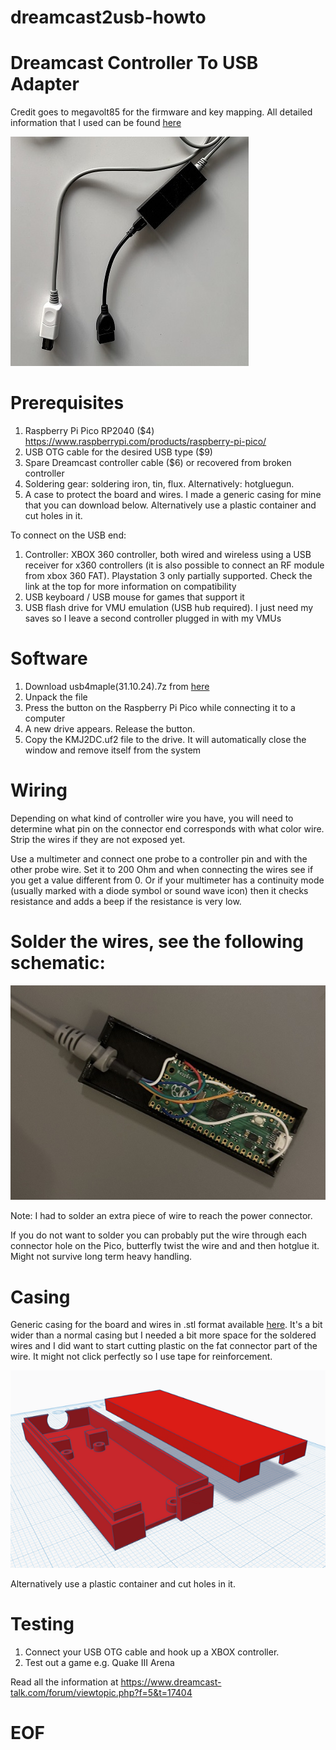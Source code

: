 # dreamcast2usb-howto

# Dreamcast Controller To USB Adapter

Credit goes to megavolt85 for the firmware and key mapping. 
All detailed information that I used can be found [here](https://www.dreamcast-talk.com/forum/viewtopic.php?f=5&t=17404)


![cable](pics/cable.jpg)


# Prerequisites
1. Raspberry Pi Pico RP2040 ($4) https://www.raspberrypi.com/products/raspberry-pi-pico/
2. USB OTG cable for the desired USB type ($9)
3. Spare Dreamcast controller cable ($6) or recovered from broken controller
4. Soldering gear: soldering iron, tin, flux. Alternatively: hotgluegun.
5. A case to protect the board and wires. I made a generic casing for mine that you can download below. Alternatively use a plastic container and cut holes in it.

To connect on the USB end:
1. Controller: XBOX 360 controller, both wired and wireless using a USB receiver for x360 controllers (it is also possible to connect an RF module from xbox 360 FAT). Playstation 3 only partially supported. Check the link at the top for more information on compatibility
2. USB keyboard / USB mouse for games that support it
3. USB flash drive for VMU emulation (USB hub required). I just need my saves so I leave a second controller plugged in with my VMUs

# Software
1. Download usb4maple(31.10.24).7z from [here](fw/usb4maple(31.10.24).7z)
2. Unpack the file
3. Press the button on the Raspberry Pi Pico while connecting it to a computer
4. A new drive appears. Release the button.
5. Copy the KMJ2DC.uf2 file to the drive. It will automatically close the window and remove itself from the system

# Wiring
Depending on what kind of controller wire you have, you will need to determine what pin on the connector end corresponds with what color wire. Strip the wires if they are not exposed yet. 

Use a multimeter and connect one probe to a controller pin and with the other probe wire. Set it to 200 Ohm and when connecting the wires see if you get a value different from 0. Or if your multimeter has a continuity mode (usually marked with a diode symbol or sound wave icon) then it checks resistance and adds a beep if the resistance is very low.

# Solder the wires, see the following schematic:
![soldered board](pics/soldered.jpg)

Note: I had to solder an extra piece of wire to reach the power connector.

If you do not want to solder you can probably put the wire through each connector hole on the Pico, butterfly twist the wire and and then hotglue it. Might not survive long term heavy handling.

# Casing
Generic casing for the board and wires in .stl format available [here](case/dreamcast%20adapter%20case.stl). It's a bit wider than a normal casing but I needed a bit more space for the soldered wires and I did want to start cutting plastic on the fat connector part of the wire. It might not click perfectly so I use tape for reinforcement.

![stl model](pics/case.png)

Alternatively use a plastic container and cut holes in it.

# Testing
1. Connect your USB OTG cable and hook up a XBOX controller.
2. Test out a game e.g. Quake III Arena

Read all the information at https://www.dreamcast-talk.com/forum/viewtopic.php?f=5&t=17404

# EOF
